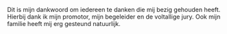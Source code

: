 Dit is mijn dankwoord om iedereen te danken die mij bezig gehouden heeft.
Hierbij dank ik mijn promotor, mijn begeleider en de voltallige jury.
Ook mijn familie heeft mij erg gesteund natuurlijk.
